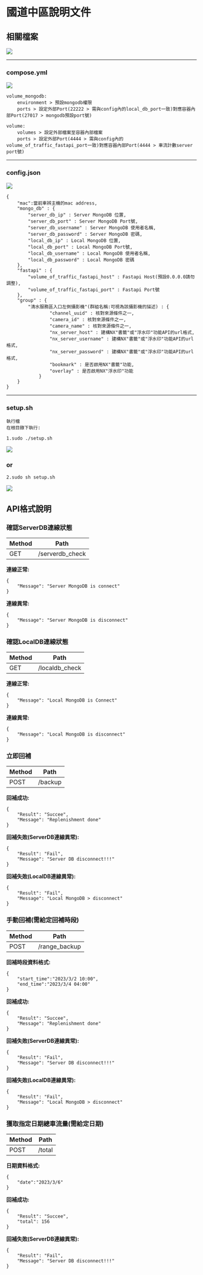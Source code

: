# 國道中區說明文件
## 相關檔案
![](https://i.imgur.com/jsnAXmf.jpg)
***
### compose.yml
![](https://i.imgur.com/tzBqGKd.jpg)
```json=
volume_mongodb:
    environment > 預設mongodb權限
    ports > 設定外部Port(22222 > 需與config內的local_db_port一致)對應容器內部Port(27017 > mongodb預設port號)

volume:
    volumes > 設定外部檔案至容器內部檔案
    ports > 設定外部Port(4444 > 需與config內的volume_of_traffic_fastapi_port一致)對應容器內部Port(4444 > 車流計數server port號)
```
***
### config.json
![](https://i.imgur.com/ZPLGrMQ.jpg)

```json=
{	
	"mac":當前車辨主機的mac address,
	"mongo_db" : {
		"server_db_ip" : Server MongoDB 位置,
		"server_db_port" : Server MongoDB Port號,
		"server_db_username" : Server MongoDB 使用者名稱,
		"server_db_password" : Server MongoDB 密碼,
		"local_db_ip" : Local MongoDB 位置,
		"local_db_port" : Local MongoDB Port號,
		"local_db_username" : Local MongoDB 使用者名稱,
		"local_db_password" : Local MongoDB 密碼
	},
	"fastapi" : {
		"volume_of_traffic_fastapi_host" : Fastapi Host(預設0.0.0.0請勿調整),
		"volume_of_traffic_fastapi_port" : Fastapi Port號
	},
	"group" : {
		"清水服務區入口左側攝影機"(群組名稱:可視為該攝影機的描述) : {
				"channel_uuid" : 核對來源條件之一,
				"camera_id" : 核對來源條件之一,
				"camera_name" : 核對來源條件之一,
				"nx_server_host" : 建構NX"書籤"或"浮水印"功能API的url格式,
				"nx_server_username" : 建構NX"書籤"或"浮水印"功能API的url格式,
				"nx_server_password" : 建構NX"書籤"或"浮水印"功能API的url格式,
				"bookmark" : 是否啟用NX"書籤"功能,
				"overlay" : 是否啟用NX"浮水印"功能
			}
	}
}	
```
***
### setup.sh
```
執行檔
在根目錄下執行:
```
```
1.sudo ./setup.sh
```
![](https://i.imgur.com/pDcahBl.jpg)
### or
```
2.sudo sh setup.sh
```
![](https://i.imgur.com/xFl0ZVd.jpg)
## API格式說明

### 確認ServerDB連線狀態
| Method |      Path       |
| ------ |:---------------:|
| GET    | /serverdb_check |

**連線正常:**
```json=
{
    "Message": "Server MongoDB is connect"
}
```
**連線異常:**
```json=
{
    "Message": "Server MongoDB is disconnect"
}
```
### 確認LocalDB連線狀態
| Method |      Path      |
| ------ |:--------------:|
| GET    | /localdb_check |

**連線正常:**
```json=
{
    "Message": "Local MongoDB is Connect"
}
```
**連線異常:**
```json=
{
    "Message": "Local MongoDB is disconnect"
}
```
### 立即回補
| Method |  Path   |
| ------ |:-------:|
| POST   | /backup |

**回補成功:**
```json=
{
    "Result": "Succee",
    "Message": "Replenishment done"
}
```
**回補失敗(ServerDB連線異常):**
```json=
{
    "Result": "Fail",
    "Message": "Server DB disconnect!!!"
}
```
**回補失敗(LocalDB連線異常):**
```json=
{
    "Result": "Fail",
    "Message": "Local MongoDB > disconnect"
}
```
### 手動回補(需給定回補時段)
| Method |  Path   |
| ------ |:-------:|
| POST   | /range_backup |

**回補時段資料格式:**
```json=
{
    "start_time":"2023/3/2 10:00",
    "end_time":"2023/3/4 04:00"
}
```
**回補成功:**
```json=
{
    "Result": "Succee",
    "Message": "Replenishment done"
}
```
**回補失敗(ServerDB連線異常):**
```json=
{
    "Result": "Fail",
    "Message": "Server DB disconnect!!!"
}
```
**回補失敗(LocalDB連線異常):**
```json=
{
    "Result": "Fail",
    "Message": "Local MongoDB > disconnect"
}
```
### 獲取指定日期總車流量(需給定日期)
| Method |  Path   |
| ------ |:-------:|
| POST   | /total |

**日期資料格式:**
```json=
{
    "date":"2023/3/6"
}
```
**回補成功:**
```json=
{
    "Result": "Succee",
    "total": 156
}
```
**回補失敗(ServerDB連線異常):**
```json=
{
    "Result": "Fail",
    "Message": "Server DB disconnect!!!"
}
```
